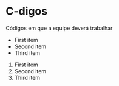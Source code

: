 # C-digos
Códigos em que a equipe deverá trabalhar
- First item
- Second item
- Third item
1. First item
2. Second item
3. Third item
